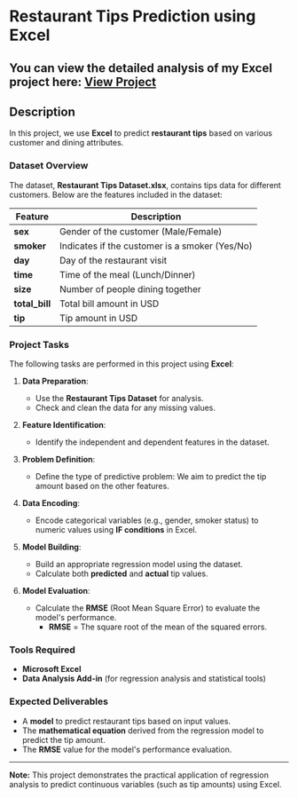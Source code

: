 # Restaurant Tips Prediction using Excel
## You can view the detailed analysis of my Excel project here: [View Project](https://1drv.ms/x/c/a19db9b397361b89/EXxx66SeUL5IhVLEyxhxelABU0ghrG2npG60Jeq6H7UZ3A?e=W7wWmX)
## Description

In this project, we use **Excel** to predict **restaurant tips** based on various customer and dining attributes.

### Dataset Overview

The dataset, **Restaurant Tips Dataset.xlsx**, contains tips data for different customers. Below are the features included in the dataset:

| Feature      | Description                                           |
|--------------|-------------------------------------------------------|
| **sex**      | Gender of the customer (Male/Female)                   |
| **smoker**   | Indicates if the customer is a smoker (Yes/No)        |
| **day**      | Day of the restaurant visit                           |
| **time**     | Time of the meal (Lunch/Dinner)                       |
| **size**     | Number of people dining together                      |
| **total_bill**| Total bill amount in USD                             |
| **tip**      | Tip amount in USD                                     |

### Project Tasks

The following tasks are performed in this project using **Excel**:

1. **Data Preparation**:
   - Use the **Restaurant Tips Dataset** for analysis.
   - Check and clean the data for any missing values.

2. **Feature Identification**:
   - Identify the independent and dependent features in the dataset.
   
3. **Problem Definition**:
   - Define the type of predictive problem: We aim to predict the tip amount based on the other features.

4. **Data Encoding**:
   - Encode categorical variables (e.g., gender, smoker status) to numeric values using **IF conditions** in Excel.

5. **Model Building**:
   - Build an appropriate regression model using the dataset.
   - Calculate both **predicted** and **actual** tip values.

6. **Model Evaluation**:
   - Calculate the **RMSE** (Root Mean Square Error) to evaluate the model's performance.
     - **RMSE** = The square root of the mean of the squared errors.

### Tools Required

- **Microsoft Excel**
- **Data Analysis Add-in** (for regression analysis and statistical tools)

### Expected Deliverables

- A **model** to predict restaurant tips based on input values.
- The **mathematical equation** derived from the regression model to predict the tip amount.
- The **RMSE** value for the model's performance evaluation.

---

**Note:** This project demonstrates the practical application of regression analysis to predict continuous variables (such as tip amounts) using Excel.
